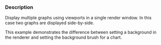 ### Description

Display multiple graphs using viewports in a single render window. 
In this case two graphs are displayed side-by-side.

This example demonstrates the difference between setting a background in the renderer and setting the background brush for a chart.